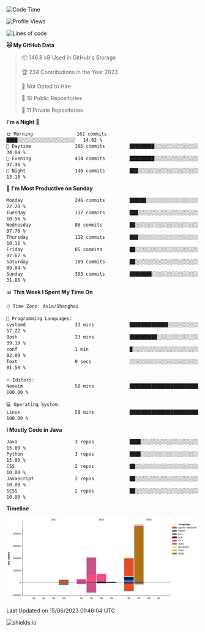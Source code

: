 <!--START_SECTION:waka-->
![Code Time](http://img.shields.io/badge/Code%20Time-298%20hrs%2038%20mins-blue)

![Profile Views](http://img.shields.io/badge/Profile%20Views-1-blue)

![Lines of code](https://img.shields.io/badge/From%20Hello%20World%20I%27ve%20Written-1.0%20million%20lines%20of%20code-blue)

**🐱 My GitHub Data** 

> 📦 146.8 kB Used in GitHub's Storage 
 > 
> 🏆 234 Contributions in the Year 2023
 > 
> 🚫 Not Opted to Hire
 > 
> 📜 16 Public Repositories 
 > 
> 🔑 11 Private Repositories 
 > 
**I'm a Night 🦉** 

```text
🌞 Morning                162 commits         ████░░░░░░░░░░░░░░░░░░░░░   14.62 % 
🌆 Daytime                386 commits         █████████░░░░░░░░░░░░░░░░   34.84 % 
🌃 Evening                414 commits         █████████░░░░░░░░░░░░░░░░   37.36 % 
🌙 Night                  146 commits         ███░░░░░░░░░░░░░░░░░░░░░░   13.18 % 
```
📅 **I'm Most Productive on Sunday** 

```text
Monday                   246 commits         ██████░░░░░░░░░░░░░░░░░░░   22.20 % 
Tuesday                  117 commits         ███░░░░░░░░░░░░░░░░░░░░░░   10.56 % 
Wednesday                86 commits          ██░░░░░░░░░░░░░░░░░░░░░░░   07.76 % 
Thursday                 112 commits         ███░░░░░░░░░░░░░░░░░░░░░░   10.11 % 
Friday                   85 commits          ██░░░░░░░░░░░░░░░░░░░░░░░   07.67 % 
Saturday                 109 commits         ██░░░░░░░░░░░░░░░░░░░░░░░   09.84 % 
Sunday                   353 commits         ████████░░░░░░░░░░░░░░░░░   31.86 % 
```


📊 **This Week I Spent My Time On** 

```text
🕑︎ Time Zone: Asia/Shanghai

💬 Programming Languages: 
systemd                  33 mins             ██████████████░░░░░░░░░░░   57.22 % 
Bash                     23 mins             ██████████░░░░░░░░░░░░░░░   39.19 % 
conf                     1 min               █░░░░░░░░░░░░░░░░░░░░░░░░   02.09 % 
Text                     0 secs              ░░░░░░░░░░░░░░░░░░░░░░░░░   01.50 % 

🔥 Editors: 
Neovim                   58 mins             █████████████████████████   100.00 % 

💻 Operating System: 
Linux                    58 mins             █████████████████████████   100.00 % 
```

**I Mostly Code in Java** 

```text
Java                     3 repos             ████░░░░░░░░░░░░░░░░░░░░░   15.00 % 
Python                   3 repos             ████░░░░░░░░░░░░░░░░░░░░░   15.00 % 
CSS                      2 repos             ██░░░░░░░░░░░░░░░░░░░░░░░   10.00 % 
JavaScript               2 repos             ██░░░░░░░░░░░░░░░░░░░░░░░   10.00 % 
SCSS                     2 repos             ██░░░░░░░░░░░░░░░░░░░░░░░   10.00 % 
```



**Timeline**

![Lines of Code chart](https://raw.githubusercontent.com/kopp4/kopp4/main/assets/bar_graph.png)


 Last Updated on 15/06/2023 01:46:04 UTC
<!--END_SECTION:waka-->
![shields.io](https://img.shields.io/github/commit-activity/w/kopp4/kopp4?color=g&label=abusing%20bot&style=flat-square)
